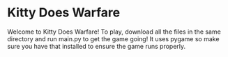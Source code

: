 # Kitty Does Warfare

 Welcome to Kitty Does Warfare! 
To play, download all the files in the same directory and run main.py to get the game going! It uses pygame so make sure you have that installed to ensure the game runs properly.
